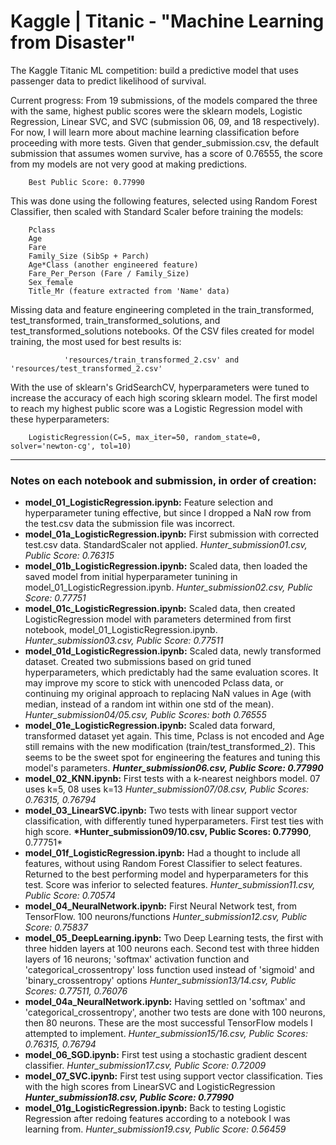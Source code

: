 # Kaggle | Titanic - "Machine Learning from Disaster"
The Kaggle Titanic ML competition: build a predictive model that uses passenger data to predict likelihood of survival.

Current progress: From 19 submissions, of the models compared the three with the same, highest public scores were the sklearn models, Logistic Regression, Linear SVC, and SVC (submission 06, 09, and 18 respectively).  For now, I will learn more about machine learning classification before proceeding with more tests.  Given that gender_submission.csv, the default submission that assumes women survive, has a score of 0.76555, the score from my models are not very good at making predictions.

        Best Public Score: 0.77990

This was done using the following features, selected using Random Forest Classifier, then scaled with Standard Scaler before training the models:

        Pclass
        Age
        Fare
        Family_Size (SibSp + Parch)
        Age*Class (another engineered feature)
        Fare_Per_Person (Fare / Family_Size)
        Sex_female
        Title_Mr (feature extracted from 'Name' data)

Missing data and feature engineering completed in the train_transformed, test_transformed, train_transformed_solutions, and test_transformed_solutions notebooks.  Of the CSV files created for model training, the most used for best results is:

                'resources/train_transformed_2.csv' and 'resources/test_transformed_2.csv'

With the use of sklearn's GridSearchCV, hyperparameters were tuned to increase the accuracy of each high scoring sklearn model.  The first model to reach my highest public score was a Logistic Regression model with these hyperparameters:

        LogisticRegression(C=5, max_iter=50, random_state=0, solver='newton-cg', tol=10)

- - -
### Notes on each notebook and submission, in order of creation:

* **model_01_LogisticRegression.ipynb:** Feature selection and hyperparameter tuning effective, but since I dropped a NaN row from the test.csv data the submission file was incorrect.
* **model_01a_LogisticRegression.ipynb:** First submission with corrected test.csv data. StandardScaler not applied.  *Hunter_submission01.csv, Public Score: 0.76315*
* **model_01b_LogisticRegression.ipynb:** Scaled data, then loaded the saved model from initial hyperparameter tunining in model_01_LogisticRegression.ipynb.  *Hunter_submission02.csv, Public Score: 0.77751*
* **model_01c_LogisticRegression.ipynb:** Scaled data, then created LogisticRegression model with parameters determined from first notebook, model_01_LogisticRegression.ipynb.  *Hunter_submission03.csv, Public Score: 0.77511*
* **model_01d_LogisticRegression.ipynb:** Scaled data, newly transformed dataset.  Created two submissions based on grid tuned hyperparameters, which predictably had the same evaluation scores.  It may improve my score to stick with unencoded Pclass data, or continuing my original approach to replacing NaN values in Age (with median, instead of a random int within one std of the mean).  *Hunter_submission04/05.csv, Public Scores: both 0.76555*
* **model_01e_LogisticRegression.ipynb:** Scaled data forward, transformed dataset yet again.  This time, Pclass is not encoded and Age still remains with the new modification (train/test_transformed_2).  This seems to be the sweet spot for engineering the features and tuning this model's parameters.  __*Hunter_submission06.csv, Public Score: 0.77990*__
* **model_02_KNN.ipynb:** First tests with a k-nearest neighbors model.  07 uses k=5, 08 uses k=13  *Hunter_submission07/08.csv, Public Scores: 0.76315, 0.76794*
* **model_03_LinearSVC.ipynb:** Two tests with linear support vector classification, with differently tuned hyperparameters.  First test ties with high score.  __*Hunter_submission09/10.csv, Public Scores: 0.77990__, 0.77751*
* **model_01f_LogisticRegression.ipynb:** Had a thought to include all features, without using Random Forest Classifier to select features.  Returned to the best performing model and hyperparameters for this test.  Score was inferior to selected features.  *Hunter_submission11.csv, Public Score: 0.70574*
* **model_04_NeuralNetwork.ipynb:** First Neural Network test, from TensorFlow.  100 neurons/functions  *Hunter_submission12.csv, Public Score: 0.75837*
* **model_05_DeepLearning.ipynb:** Two Deep Learning tests, the first with three hidden layers at 100 neurons each.  Second test with three hidden layers of 16 neurons; 'softmax' activation function and 'categorical_crossentropy' loss function used instead of 'sigmoid' and 'binary_crossentropy' options  *Hunter_submission13/14.csv, Public Scores: 0.77511, 0.76076*
* **model_04a_NeuralNetwork.ipynb:** Having settled on 'softmax' and 'categorical_crossentropy', another two tests are done with 100 neurons, then 80 neurons.  These are the most successful TensorFlow models I attempted to implement.  *Hunter_submission15/16.csv, Public Scores: 0.76315, 0.76794*
* **model_06_SGD.ipynb:** First test using a stochastic gradient descent classifier.  *Hunter_submission17.csv, Public Score: 0.72009*
* **model_07_SVC.ipynb:** First test using support vector classification.  Ties with the high scores from LinearSVC and LogisticRegression  __*Hunter_submission18.csv, Public Score: 0.77990*__
* **model_01g_LogisticRegression.ipynb:** Back to testing Logistic Regression after redoing features according to a notebook I was learning from.  *Hunter_submission19.csv, Public Score: 0.56459*